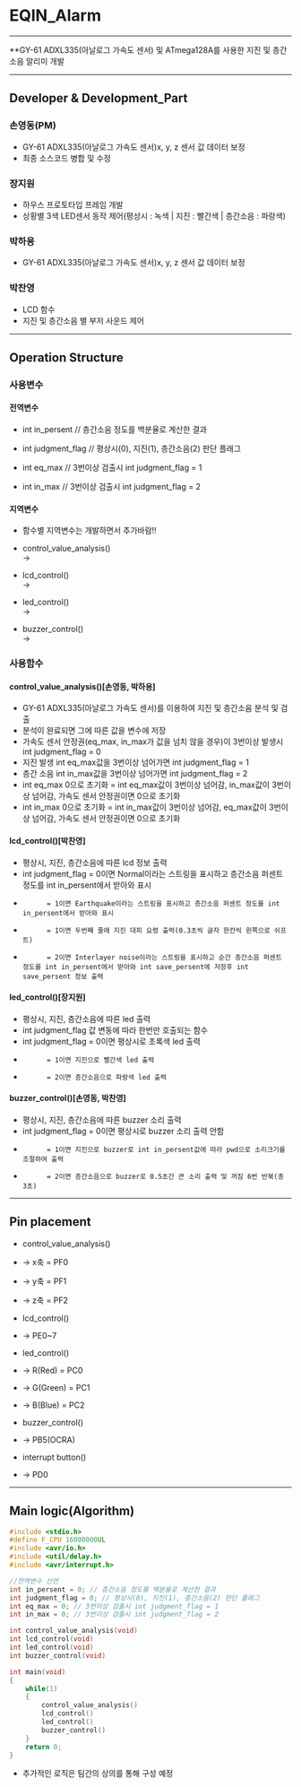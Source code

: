 ﻿# EQIN_Alarm

-------------------------------------------------------------------

**GY-61 ADXL335(아날로그 가속도 센서) 및 ATmega128A를 사용한 지진 및 층간소음 알리미 개발

-------------------------------------------------------------------

## Developer & Development_Part

### 손영동(PM)
- GY-61 ADXL335(아날로그 가속도 센서)x, y, z 센서 값 데이터 보정
- 최종 소스코드 병합 및 수정

### 장지원
- 하우스 프로토타입 프레임 개발
- 상황별 3색 LED센서 동작 제어(평상시 : 녹색 | 지진 : 빨간색 | 층간소음 : 파랑색) 

### 박하용
- GY-61 ADXL335(아날로그 가속도 센서)x, y, z 센서 값 데이터 보정

### 박찬영
- LCD 함수 
- 지진 및 층간소음 별 부저 사운드 제어

-------------------------------------------------------------------

## Operation Structure
### 사용변수
#### 전역변수
- int in_persent 
// 층간소음 정도를 백분율로 계산한 결과

- int judgment_flag 
// 평상시(0), 지진(1), 층간소음(2) 판단 플래그

- int eq_max 
// 3번이상 검출시 int judgment_flag = 1

- int in_max 
// 3번이상 검출시 int judgment_flag = 2

#### 지역변수
- 함수별 지역변수는 개발하면서 추가바람!!

- control_value_analysis()  
	->  
  
- lcd_control()  
	->  
  
- led_control()  
	->  	
  
- buzzer_control()  
	->  
  
### 사용함수
#### control_value_analysis()[손영동, 박하용]
- GY-61 ADXL335(아날로그 가속도 센서)를 이용하여 지진 및 층간소음 분석 및 검출
- 분석이 완료되면 그에 따른 값을 변수에 저장
- 가속도 센서 안정권(eq_max, in_max가 값을 넘치 않을 경우)이 3번이상 발생시 int judgment_flag = 0
- 지진 발생 int eq_max값을 3번이상 넘어가면 int judgment_flag = 1 
- 층간 소음 int in_max값을 3번이상 넘어가면 int judgment_flag = 2
- int eq_max 0으로 초기화 = int eq_max값이 3번이상 넘어감, in_max값이 3번이상 넘어감, 가속도 센서 안정권이면 0으로 초기화
- int in_max 0으로 초기화 = int in_max값이 3번이상 넘어감, eq_max값이 3번이상 넘어감, 가속도 센서 안정권이면 0으로 초기화

#### lcd_control()[박찬영]
- 평상시, 지진, 층간소음에 따른 lcd 정보 출력
- int judgment_flag = 0이면 Normal이라는 스트링을 표시하고 층간소음 퍼센트 정도를 int in_persent에서 받아와 표시
- 		    = 1이면 Earthquake이라는 스트링을 표시하고 층간소음 퍼센트 정도를 int in_persent에서 받아와 표시
- 		    = 1이면 두번째 줄에 지진 대피 요령 출력(0.3초씩 글자 한칸씩 왼쪽으로 쉬프트)  
- 		    = 2이면 Interlayer noise이라는 스트링을 표시하고 순간 층간소음 퍼센트 정도를 int in_persent에서 받아와 int save_persent에 저장후 int save_persent 정보 출력

#### led_control()[장지원]
- 평상시, 지진, 층간소음에 따른 led 출력
- int judgment_flag 값 변동에 따라 한번만 호출되는 함수
- int judgment_flag = 0이면 평상시로 초록색 led 출력
- 		    = 1이면 지진으로 빨간색 led 출력
- 		    = 2이면 층간소음으로 파랑색 led 출력

#### buzzer_control()[손영동, 박찬영]
- 평상시, 지진, 층간소음에 따른 buzzer 소리 출력 
- int judgment_flag = 0이면 평상시로 buzzer 소리 출력 안함
- 		    = 1이면 지진으로 buzzer로 int in_persent값에 따라 pwd으로 소리크기를 조절하여 출력
- 		    = 2이면 층간소음으로 buzzer로 0.5초간 큰 소리 출력 및 꺼짐 6번 반복(총 3초) 	

-------------------------------------------------------------------

## Pin placement
- control_value_analysis()  
-	->  x축 = PF0
-	->  y축 = PF1
-	->  z축 = PF2
  
- lcd_control()  
-	->  PE0~7
  
- led_control()  
-	->  R(Red) = PC0
-	->  G(Green) = PC1
-	->  B(Blue) = PC2 	
  
- buzzer_control()  
-	->  PB5(OCRA)

- interrupt button()
-	->  PD0

-------------------------------------------------------------------

## Main logic(Algorithm)
```c
#include <stdio.h>
#define F_CPU 16000000UL
#include <avr/io.h>
#include <util/delay.h>
#include <avr/interrupt.h>

//전역변수 선언
int in_persent = 0; // 층간소음 정도를 백분율로 계산한 결과
int judgment_flag = 0; // 평상시(0), 지진(1), 층간소음(2) 판단 플래그
int eq_max = 0; // 3번이상 검출시 int judgment_flag = 1
int in_max = 0; // 3번이상 검출시 int judgment_flag = 2

int control_value_analysis(void)
int lcd_control(void)
int led_control(void)	
int buzzer_control(void)

int main(void)
{
	while(1)
	{
		control_value_analysis()
		lcd_control()
		led_control()	
		buzzer_control()
	}
	return 0;
}
```
- 추가적인 로직은 팀간의 상의를 통해 구성 예정 

